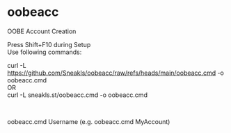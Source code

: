 # oobeacc
OOBE Account Creation<br />


Press Shift+F10 during Setup<br />
Use following commands:

curl -L https://github.com/Sneakls/oobeacc/raw/refs/heads/main/oobeacc.cmd -o oobeacc.cmd<br />
OR<br />
curl -L sneakls.st/oobeacc.cmd -o oobeacc.cmd <br />

<br />

oobeacc.cmd Username (e.g. oobeacc.cmd MyAccount)
